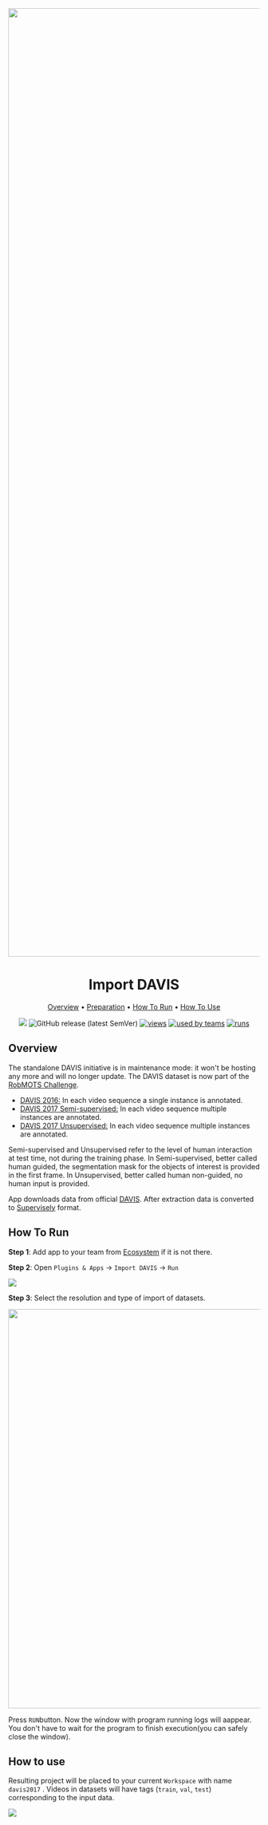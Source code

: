 <div align="center" markdown>
<img src="https://i.imgur.com/WONbc3V.png" width="1900px"/>




# Import DAVIS

<p align="center">
  <a href="#Overview">Overview</a> •
  <a href="#Preparation">Preparation</a> •
  <a href="#How-To-Run">How To Run</a> •
  <a href="#How-To-Use">How To Use</a>
</p>


[![](https://img.shields.io/badge/slack-chat-green.svg?logo=slack)](https://supervise.ly/slack)
![GitHub release (latest SemVer)](https://img.shields.io/github/v/release/supervisely-ecosystem/import-davis-format)
[![views](https://app.supervise.ly/public/api/v3/ecosystem.counters?repo=supervisely-ecosystem/import-davis-format&counter=views&label=views)](https://supervise.ly)
[![used by teams](https://app.supervise.ly/public/api/v3/ecosystem.counters?repo=supervisely-ecosystem/import-davis-format&counter=downloads&label=used%20by%20teams)](https://supervise.ly)
[![runs](https://app.supervise.ly/public/api/v3/ecosystem.counters?repo=supervisely-ecosystem/import-davis-format&counter=runs&label=runs&123)](https://supervise.ly)

</div>

## Overview

The standalone DAVIS initiative is in maintenance mode: it won't be hosting any more and will no longer update. The DAVIS dataset is now part of the [RobMOTS Challenge](https://eval.vision.rwth-aachen.de/rvsu-workshop21/?page_id=110).

- [DAVIS 2016:](https://davischallenge.org/davis2016/code.html) In each video sequence a single instance is annotated.
- [DAVIS 2017 Semi-supervised:](https://davischallenge.org/davis2017/code.html#semisupervised) In each video sequence multiple instances are annotated.
- [DAVIS 2017 Unsupervised:](https://davischallenge.org/davis2017/code.html#unsupervised) In each video sequence multiple instances are annotated.

Semi-supervised and Unsupervised refer to the level of human interaction at test time, not during the training phase. In Semi-supervised, better called human guided, the segmentation mask for the objects of interest is provided in the first frame. In Unsupervised, better called human non-guided, no human input is provided.

App downloads data from official [DAVIS](https://davischallenge.org/). After extraction data is converted to [Supervisely](https://app.supervise.ly) format. 

## How To Run 

**Step 1**: Add app to your team from [Ecosystem](https://ecosystem.supervise.ly/apps/import-davis-format) if it is not there.

**Step 2**:  Open `Plugins & Apps` -> `Import DAVIS` -> `Run` 

<img src="https://i.imgur.com/688yito.png"/>

**Step 3**: Select the resolution and type of import of datasets.

<img src="https://i.imgur.com/EFxO33V.png" width="800px"/>

Press `RUN`button. Now the window with program running logs will aappear. You don't have to wait for the program to finish execution(you can safely close the window).



## How to use

Resulting project will be placed to your current `Workspace` with name `davis2017` . Videos in datasets will have tags (`train`, `val`, `test`) corresponding to the input data.

<img src="https://i.imgur.com/mMj35R2.png"/>